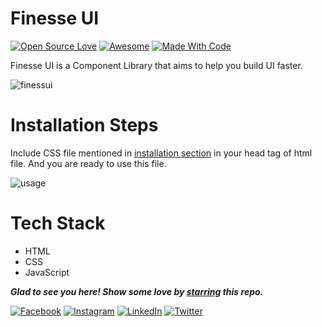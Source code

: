 # Finesse UI

[![Open Source Love](https://badges.frapsoft.com/os/v2/open-source.svg?v=103)](https://github.com/anupkrbid)
[![Awesome](https://cdn.rawgit.com/sindresorhus/awesome/d7305f38d29fed78fa85652e3a63e154dd8e8829/media/badge.svg)](https://github.com/anupkrbid) [![Made With Code](https://img.shields.io/badge/Made%20with-Code-blue)](https://github.com/anupkrbid)

Finesse UI is a Component Library that aims to help you build UI faster.

![finessui](https://user-images.githubusercontent.com/26072012/153700739-64d35d15-0b3e-4180-bbf5-e5089a1b97c7.png)

# Installation Steps

Include CSS file mentioned in [installation section](https://finesse-ui.netlify.app/pages/installation.html) in your head tag of html file.
And you are ready to use this file.

![usage](https://user-images.githubusercontent.com/26072012/153700855-f84a84ce-3f7b-4589-8f3b-281f6773842d.png)

# Tech Stack

- HTML
- CSS
- JavaScript

**_Glad to see you here! Show some love by [starring](https://github.com/anupkrbid/finesse-ui/) this repo._**

[![Facebook](https://img.shields.io/static/v1.svg?label=follow&message=@anupkrbid&color=grey&logo=facebook&style=flat&logoColor=white&colorA=blue)](https://www.facebook.com/anupkrbid)
[![Instagram](https://img.shields.io/static/v1.svg?label=follow&message=@anupkrbid&color=grey&logo=instagram&style=flat&logoColor=white&colorA=blue)](https://www.instagram.com/anupkrbid/)
[![LinkedIn](https://img.shields.io/static/v1.svg?label=connect&message=@anupkrbid&color=grey&logo=linkedin&style=flat&logoColor=white&colorA=blue)](https://www.linkedin.com/in/anupkrbid/)
[![Twitter](https://img.shields.io/static/v1.svg?label=connect&message=@anupkrbid&color=grey&logo=twitter&style=flat&logoColor=white&colorA=blue)](https://twitter.com/anupkrbid)
